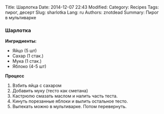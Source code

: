 Title: Шарлотка
Date: 2014-12-07 22:43
Modified: 
Category: Recipes
Tags: пирог, десерт
Slug: sharlotka
Lang: ru
Authors: znotdead
Summary: Пирог в мультиварке

### Шарлотка

**Ингридиенты:**

 - Яйцо (5 шт)
 - Сахар (1 стак.)
 - Мука (1 стак.)
 - Яблоко (4-5 шт)

**Процесс**

1. Взбить яйца с сахаром
2. Добавить муку (тесто как сметана)
3. Кастрюлю смазать маслом и налить часть теста.
4. Кинуть порезанные яблоки и вылить остальное тесто.
5. Выпекать можно в мультиварке. Потом перевернуть.
